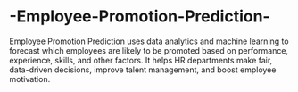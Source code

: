 # -Employee-Promotion-Prediction-
Employee Promotion Prediction uses data analytics and machine learning to forecast which employees are likely to be promoted based on performance, experience, skills, and other factors. It helps HR departments make fair, data-driven decisions, improve talent management, and boost employee motivation.
